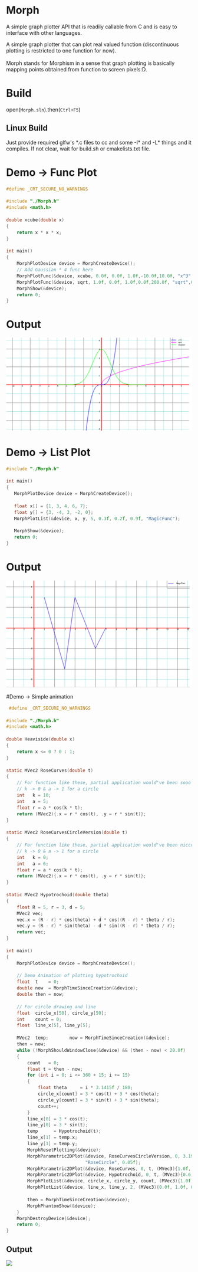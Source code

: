 # Morph
A simple graph plotter API that is readily callable from C and is easy to interface with other languages.

A simple graph plotter that can plot real valued function (discontinuous plotting is restricted to one function for now). <br><br>
Morph stands for Morphism in a sense that graph plotting is basically mapping points obtained from function to screen pixels:D.  <br>

# Build 
open(``Morph.sln``).then(``Ctrl+F5``)

## Linux Build 
Just provide required glfw's *.c files to cc and some -I\* and -L\* things and it compiles. If not clear, wait for build.sh or cmakelists.txt file. 

# Demo -> Func Plot
```c
#define _CRT_SECURE_NO_WARNINGS

#include "./Morph.h"
#include <math.h>

double xcube(double x)
{
    return x * x * x;
}

int main()
{
    MorphPlotDevice device = MorphCreateDevice();
    // Add Gaussian * 4 func here 
    MorphPlotFunc(&device, xcube, 0.0f, 0.0f, 1.0f,-10.0f,10.0f, "x^3",0.0f);
    MorphPlotFunc(&device, sqrt, 1.0f, 0.0f, 1.0f,0.0f,200.0f, "sqrt",0.1f);
    MorphShow(&device);
    return 0;
}
```

# Output 
<p align="left">
  <img src="multigraph.png">

# Demo -> List Plot 

 ```c
#include "./Morph.h"

int main()
{
    MorphPlotDevice device = MorphCreateDevice();
    
    float x[] = {1, 3, 4, 6, 7};
    float y[] = {3, -4, 3, -2, 0};
    MorphPlotList(&device, x, y, 5, 0.3f, 0.2f, 0.9f, "MagicFunc");
   
    MorphShow(&device);
    return 0;
}
```

# Output 
<p align="left">
    <img src="listplot.png">

#Demo -> Simple animation 
```c
 #define _CRT_SECURE_NO_WARNINGS

#include "./Morph.h"
#include <math.h>

double Heaviside(double x)
{
    return x <= 0 ? 0 : 1;
}

static MVec2 RoseCurves(double t)
{
    // For function like these, partial application would've been sooo nicccee
    // k -> 0 & a -> 1 for a circle
    int   k = 10;
    int   a = 5;
    float r = a * cos(k * t);
    return (MVec2){.x = r * cos(t), .y = r * sin(t)};
}

static MVec2 RoseCurvesCircleVersion(double t)
{
    // For function like these, partial application would've been nicccee
    // k -> 0 & a -> 1 for a circle
    int   k = 0;
    int   a = 6;
    float r = a * cos(k * t);
    return (MVec2){.x = r * cos(t), .y = r * sin(t)};
}

static MVec2 Hypotrochoid(double theta)
{
    float R = 5, r = 3, d = 5;
    MVec2 vec;
    vec.x = (R - r) * cos(theta) + d * cos((R - r) * theta / r);
    vec.y = (R - r) * sin(theta) - d * sin((R - r) * theta / r);
    return vec;
}

int main()
{
    MorphPlotDevice device = MorphCreateDevice();

    // Demo Animation of plotting hypotrochoid
    float  t    = 0;
    double now  = MorphTimeSinceCreation(&device);
    double then = now;

    // For circle drawing and line 
    float  circle_x[50], circle_y[50];
    int    count = 0;
    float  line_x[5], line_y[5];

    MVec2  temp;        now = MorphTimeSinceCreation(&device);
    then = now; 
    while (!MorphShouldWindowClose(&device) && (then - now) < 20.0f)
    {
        count   = 0;
        float t = then - now;
        for (int i = 0; i <= 360 + 15; i += 15)
        {
            float theta     = i * 3.1415f / 180;
            circle_x[count] = 3 * cos(t) + 3 * cos(theta);
            circle_y[count] = 3 * sin(t) + 3 * sin(theta);
            count++;
        }
        line_x[0] = 3 * cos(t);
        line_y[0] = 3 * sin(t);
        temp      = Hypotrochoid(t);
        line_x[1] = temp.x;
        line_y[1] = temp.y;
        MorphResetPlotting(&device);
        MorphParametric2DPlot(&device, RoseCurvesCircleVersion, 0, 3.1942599 * 2, (MVec3){0.0f, 0.0f, 1.0f},
                              "RoseCircle", 0.05f);
        MorphParametric2DPlot(&device, RoseCurves, 0, t, (MVec3){1.0f, 0.0f, 1.0f}, "RoseCurves", 0.005f);
        MorphParametric2DPlot(&device, Hypotrochoid, 0, t, (MVec3){0.6, 0.0, 0.3}, "Hypotrochoid", 0.05f);
        MorphPlotList(&device, circle_x, circle_y, count, (MVec3){1.0f, 1.0f, 0.0f}, "HypoCircle");
        MorphPlotList(&device, line_x, line_y, 2, (MVec3){0.0f, 1.0f, 0.0f}, "HypoTrace");

        then = MorphTimeSinceCreation(&device);
        MorphPhantomShow(&device);
    }
    MorphDestroyDevice(&device);
    return 0;
}
```
## Output
<p align="left">
    <img src="./hypotrochoid.gif">
    
